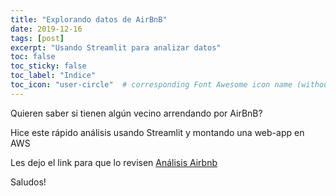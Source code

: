 ```yaml
---
title: "Explorando datos de AirBnB"
date: 2019-12-16
tags: [post]
excerpt: "Usando Streamlit para analizar datos"
toc: false
toc_sticky: false
toc_label: "Indice"
toc_icon: "user-circle"  # corresponding Font Awesome icon name (without fa prefix)
---
```


Quieren saber si tienen algún vecino arrendando por AirBnB?

Hice este rápido análisis usando Streamlit y montando una web-app en AWS

Les dejo el link para que lo revisen [Análisis Airbnb](http://airdemo.carancib.co)

Saludos!